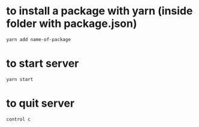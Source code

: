 # to install a package with yarn (inside folder with package.json)

```bash
yarn add name-of-package
```

# to start server

```bash
yarn start
```

# to quit server

```bash
control c
```
